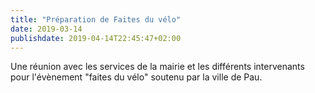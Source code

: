 ```yaml
---
title: "Préparation de Faites du vélo"
date: 2019-03-14
publishdate: 2019-04-14T22:45:47+02:00
---
```


Une réunion avec les services de la mairie et les différents intervenants pour
l'évènement "faites du vélo" soutenu par la ville de Pau.

